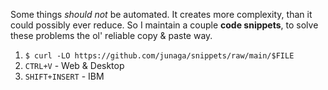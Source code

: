 Some things _should not_ be automated. It creates more complexity, than it could possibly ever reduce. So I maintain a couple **code snippets**, to solve these problems the ol' reliable copy & paste way.

1. `$ curl -LO https://github.com/junaga/snippets/raw/main/$FILE`
2. `CTRL+V` - Web & Desktop
3. `SHIFT+INSERT` - IBM
